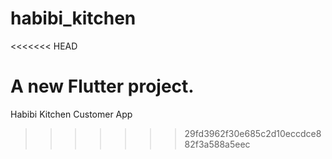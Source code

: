 # habibi_kitchen
<<<<<<< HEAD

A new Flutter project.
=======
Habibi Kitchen Customer App
>>>>>>> 29fd3962f30e685c2d10eccdce882f3a588a5eec
